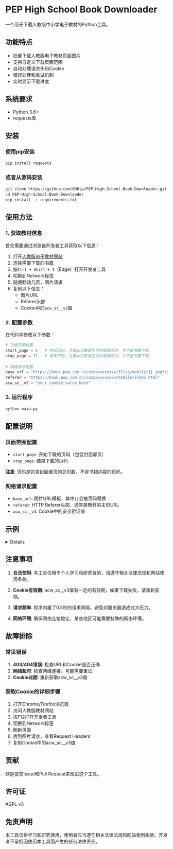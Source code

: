 # PEP High School Book Downloader

一个用于下载人教版中小学电子教材的Python工具。

## 功能特点

- 批量下载人教版电子教材页面图片
- 支持自定义下载页面范围
- 自动处理请求头和Cookie
- 错误处理和重试机制
- 实时显示下载进度

## 系统要求

- Python 3.6+
- requests库

## 安装

### 使用pip安装

```bash
pip install requests
```

### 或者从源码安装

```bash
git clone https://github.com/006lp/PEP-High-School-Book-Downloader.git
cd PEP-High-School-Book-Downloader
pip install -r requirements.txt
```

## 使用方法

### 1. 获取教材信息

首先需要通过浏览器开发者工具获取以下信息：

1. 打开[人教版电子教材网站](https://jc.pep.com.cn/)
2. 选择需要下载的书籍
3. 按`Ctrl + Shift + I`（Edge）打开开发者工具
4. 切换到Network标签
5. 随便翻动几页，图片请求
6. 复制以下信息：
   - 图片URL
   - Referer头部
   - Cookie中的`acw_sc__v3`值

### 2. 配置参数

在代码中修改以下参数：

```python
# 页面范围设置
start_page = 6   # 开始页码，注意此页数是包含封面扉页的，并不是书籍下标
stop_page = 31   # 结束页码，注意此页数是包含封面扉页的，并不是书籍下标

# 网络请求配置
base_url = "https://book.pep.com.cn/xxxxxxxxxxxx/files/mobile/{}.jpg?xxxxxxxxxxxx"
referer = "https://book.pep.com.cn/xxxxxxxxxxxxx/mobile/index.html"
acw_sc__v3 = "your_cookie_value_here"
```

### 3. 运行程序

```bash
python main.py
```

## 配置说明

### 页面范围配置

- `start_page`: 开始下载的页码（包含封面扉页）
- `stop_page`: 结束下载的页码

**注意**: 页码是包含封面扉页的总页数，不是书籍内容的页码。

### 网络请求配置

- `base_url`: 图片URL模板，其中`{}`会被页码替换
- `referer`: HTTP Referer头部，通常是教材的主页URL
- `acw_sc__v3`: Cookie中的安全验证值

## 示例
<details>
以七年级上册数学为例，下载目录页到第一章末：
<center>
<img src="./example1.png">
</center>

> `base_url`将对应第一行的数字替换成`{}`即可
> 
> `start_page`&`stop_page`具体值请自行换算
> <details>
> <summary>例如示例中书下角标第4页实际上是12.jpg
> <img src="./example2.png">


```python
start_page = 6
stop_page = 31
base_url = "https://book.pep.com.cn/1321001101241/files/mobile/{}.jpg?240828095025"
referer = "https://book.pep.com.cn/1321001101241/mobile/index.html"
acw_sc__v3 = "686a0adb9f209e20d77559ecb9d0b5a66355e4c3"
```

### 输出

下载的图片会保存在 `downloaded_images` 文件夹中，文件名格式为：
- `image_06.jpg`
- `image_07.jpg`
- ...

</details>

## 注意事项

1. **合法使用**: 本工具仅用于个人学习和研究目的，请遵守相关法律法规和网站使用条款。

2. **Cookie有效期**: acw_sc__v3值有一定的有效期，如果下载失败，请重新获取。

3. **请求频率**: 程序内置了0.5秒的请求间隔，避免对服务器造成过大压力。

4. **网络环境**: 确保网络连接稳定，某些地区可能需要特殊的网络环境。

## 故障排除

### 常见错误

1. **403/404错误**: 检查URL和Cookie是否正确
2. **网络超时**: 检查网络连接，可能需要重试
3. **Cookie过期**: 重新获取acw_sc__v3值

### 获取Cookie的详细步骤

1. 打开Chrome/Firefox浏览器
2. 访问人教版教材网站
3. 按F12打开开发者工具
4. 切换到Network标签
5. 刷新页面
6. 找到图片请求，查看Request Headers
7. 复制Cookie中的acw_sc__v3值

## 贡献

欢迎提交Issue和Pull Request来改进这个工具。

## 许可证

AGPL v3

## 免责声明

本工具仅供学习和研究使用，使用者应当遵守相关法律法规和网站使用条款。开发者不承担因使用本工具而产生的任何法律责任。